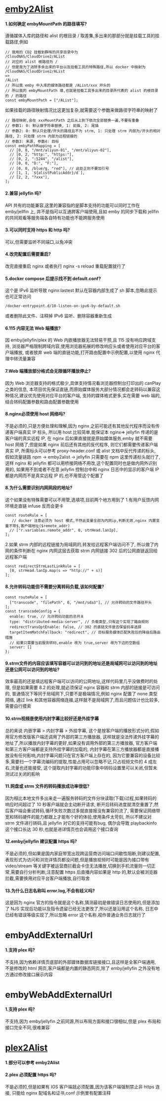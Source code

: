 # [emby2Alist](./emby2Alist/README.md)

#### 1.如何确定 embyMountPath 的路径填写?
遵循媒体入库的路径和 alist 的根目录 / 取差集,多出来的那部分就是挂载工具的挂载路径,例如
````
// 我用的 CD2 挂载到群晖的共享目录中为
/CloudNAS/CloudDrive2/AList
// 对应的 alist 根路径为 /
// 但是我为了消除多余出来的平台以及挂载工具的特殊路径,所以 docker 中映射为
/CloudNAS/CloudDrive2/AList
=>
/AList
// 所以我 emby 中入库的媒体路径都是 /AList/xxx 开头的
// 所以我的 embyMountPath 填,也就是挂载工具多出来的目录所代表的 alist 的根目录的 / 的路径
const embyMountPath = ["/AList"];
````
如果挂载的路径映射情况比这更加复杂,就需要这个参数来做路径字符串的映射了
````
// 路径映射,会在 xxxMountPath 之后从上到下依次全部替换一遍,不要有重叠
// 参数1: 0: 默认做字符串替换, 1: 前插, 2: 尾插
// 参数2: 0: 默认只处理/开头的路径且不为 strm, 1: 只处理 strm 内部为/开头的相对路径, 2: 只处理 strm 内部为远程链接的
// 参数3: 来源, 参数4: 目标
const embyPathMapping = [
  // [0, 0, "/mnt/aliyun-01", "/mnt/aliyun-02"],
  // [0, 2, "http:", "https:"], 
  // [0, 2, ":5244", "/alist"], 
  // [0, 0, "D:", "F:"],
  // [0, 0, /blue/g, "red"], // 此处正则不要加引号
  // [1, 1, `${alistPublicAddr}/d`],
  // [2, 2, "?xxx"],
];
````

#### 2.兼容 jellyfin 吗?
API 共有的功能兼容,这里的兼容指的是脚本支持的功能可以同时工作在 emby/jellfin 上,
并不是指可以互通跨客户端使用,且如 emby 的同步下载和 jellfin 的共同观看等服务端各自特有功能也不能跨服务使用

#### 3.可以同时支持 https 和 http 吗?
可以,但需要监听不同端口,以免冲突

#### 4.改完配置后需要重启?
改完直接重启 nginx 或者执行 nginx -s reload 重载配置就行了

#### 5.docker compose 后提示找不到 default.conf?
这个是 IPv6 监听导致 nginx:lastest 默认在容器内部生成了 sh 脚本,忽略此提示也可正常访问
````
/docker-entrypoint.d/10-listen-on-ipv6-by-default.sh
````
或者删除此文件、注释掉 IPv6 监听、删除容器重新生成

#### 6.115 内容无法 Web 端播放?
因 emby/jellyfin/plex 的 Web 内嵌播放器无法轻易干预,且 115 没有响应跨域支持,
浏览器严格限制跨域内容,使用浏览器拓展的修改响应头或者使用对应平台的客户端播放,
或者放弃 web 端的直链功能,打开路由配置中示例配置,以使用 nginx 代理中转流量兼容

#### 7.Web 端播放部分格式会无限循环播放停止?
因为 Web 浏览器支持的格式极少,具体支持情况看浏览器控制台打印出的 canPlay 之类的信息,
本项目优先保证直链,而原始媒体服务大部分情况都会走转码以兼容这种情况,建议优先使用对应平台的客户端,
支持的媒体格式更多,实在需要 web 端的,结合转码配置参数和路由配置参数使用

#### 8.nginx必须使用 host 网络吗?
不是必须的,只是方便处理和理解,因为 nginx 之前可能还有其他反代程序而没有传递客户端真实 IP 标头,
所以用 host 比较简单,能保证本 nginx=> jellyfin 传递的是客户端的真实远程 IP,
在 nginx 后如果直接就是原始媒体服务,emby 就不需要 host 网络了,但是如果 nginx 前后还有其他的反代程序,
则它们都需要传递客户端真实 IP, 所需标头可以参考 proxy-header.conf 或 alist 文档中反代传递的标头,
假如流量链路 npm -> emby2alist -> jellyfin 只需要在 npm 这里传递标头就行了,
这样 nginx 和 jellyfin 都可以用桥接网络不用改,这个配置同时也是做内网外识别用的,
如果用不到或者不在意 jellyfin 控制台中和 nginx 日志中的显示的客户端 IP 都是内网而不是真实远程 IP 的,也不用管这个配置了

#### 8.为什么需要识别内网网段的地址?
这个如果没有特殊需要可以不用管,选填项,目前两个地方用到了
1.有用户反馈内网环境走直链 infuse 反而会更卡
````
const routeRule = [
   // docker 注意必须为 host 模式,不然此变量全部为内网ip,判断无效,nginx 内置变量不带$,客户端地址($remote_addr)
  // ["r.variables.remote_addr", 0, strHead.lanIp],
];
````
2.如果 strm 内部的远程链接为局域网的,转发给远程客户端访问不了,
所以做了内网的条件判断在 nginx 内网这层去获取 strm 内网链接 302 后的公网直链返回给远程客户端
````
const redirectStrmLastLinkRule = [
  [0, strHead.lanIp.map(s => "http://" + s)]
];
````

#### 8.允许转码功能但不需要分离转码负载,该如何配置?
````
const routeRule = [
  ["transcode", "filePath", 0, "/mnt/sda3"], // 允许转码的文件路径开头
];
const transcodeConfig = {
  enable: true, // 允许转码功能的总开关
  type: "distributed-media-server", // 负载类型,只有这个实现了路由规则
  redirectTransOptEnable: false, // 302 的直链文件是否保留码率选择
  targetItemMatchFallback: "redirect", // 目标服务媒体匹配失败后的降级后路由措施
  // 如果只需要当前服务转码,enable 改为 true,server 改为下边的空数组
  server: []
};
````

#### 9.strm文件的内容应该填写容器可以访问到的地址还是局域网可以访问到的地址还是公网可以访问到的地址?
效率最高的还是填远程客户端可以访问的公网地址,这样代码里几乎没做费时的处理,
但是如果需要 8.2 的处理,就必须保证 nginx 容器和 strm 内部的链接是可访问的,
普通情况下等同于局域网下,只要不是极端情况,例如 nginx 配置了 none 类型网络,
通过 link 和其他容器网络连接,这样就不是局域网了,而且问题估计也比较多,需要自行摸索

#### 10.strm视频是使用内封字幕比较好还是外挂字幕
总的来说 内嵌字幕 > 内封字幕 > 外挂字幕,
这个是按客户端的播放形式分的,假如用官方修改版客户端还调用了外部的第三方播放器,
这样就是没法传递外挂字幕的地址了,所以播放内封字幕的更好,如果没有调用外部的第三方播放器,
官方客户端和第三方客户端都是支持外挂字幕的加载的,
内封字幕在第三方播放器都是直接播放没有任何影响,内封字幕问题只在官方客户端上存在的,
因为它要兼容的设备比较多,需要扫一个字幕流编码的提取,性能占用可以忽略不记,只占视频文件的 4 成左右,流量也还能接受,
这个提取内封字幕的功能印象中转码设置里可以关闭,但暂未测试过关闭的影响

#### 11.网盘或 strm 文件的转码播放成功率很低?
因为相比本地文件多出来走一遍服务转码的文件分块读取(下载)过程,如果转码的响应时间超过了 10 秒客户端就会主动断开请求,
断开后转码进度就清空重置了,然后客户端会重试转码,循环失败次数过多就直接报没有兼容的流了,
需要保证网络带宽和转码硬件的能力都跟上才能有个好的体验,使用条件太苛刻,
所以不建议对 strm 文件进行转码,且 jellyfin 对它的支持可能有bug,
偶尔会导致 playbackinfo 这个接口长达 30 秒,也就是进详情页也会调用这个接口查询

#### 12.emby/jellyfin 建议配置 https 吗?
不是必须的,但如果是国内家庭带宽出现跨运营商访问端口间歇性阻断,则建议配置,表现形式为访问和浏览详情页都没问题,但是播放视频时可能是因为接口带有 video/stream 等关键字被运营商拦截会卡住无法播放,切换到手机流量则一切正常,需要自行分析判断,注意配置 https 后直播内容如果是 http 的,默认会被浏览器拦截,需要换用对应平台客户端播放,自行取舍

#### 13.为什么日志名称叫 error.log,不会有歧义吗?
这是因为 nginx 官方的指令就是这个名称,猜测最初是做错误日志使用的,但是添加了 NJS 实现后功能以及指令遗留已经无法更改了,所以还是沿用这个名称,
日志中已经有错误等级实现了,所以忽略 error 这个名称,视作普通业务日志就行了

# embyAddExternalUrl

#### 1.支持 plex 吗?
不支持,因为依赖详情页底部的外部媒体数据库链接接口,且这样是全客户端通用,
不是修改的 html 网页,客户端都是内置的静态网页,除了 emby/jellyfin 之外没有地方通过修改接口展示内容

# embyWebAddExternalUrl

#### 1.支持 plex 吗?
不支持,因为 emby/jellyfin 之前同源,所以布局方面和接口很相似,但是 plex 布局和接口完全不同,很难兼容

# [plex2Alist](./plex2Alist/README.md)

#### 1.部分可以参考 emby2Alist

#### 2.plex 必须配置 https 吗?
不是必须的,但是如果有 IOS 客户端就必须配置,因为该客户端强制禁止非 https 连接,
只能给 nginx 配域名和证书,conf 示例里有配置注释
